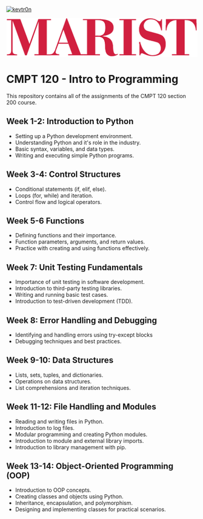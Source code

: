[![kevtr0n](https://circleci.com/gh/kevtr0n/cmpt-120.svg?style=svg)](https://app.circleci.com/pipelines/github/kevtr0n)

![Marist Banner](/static/images/marist.png)

# CMPT 120 - Intro to Programming

This repository contains all of the assignments of the CMPT 120 section 200 course.

## Week 1-2: Introduction to Python

- Setting up a Python development environment.
- Understanding Python and it's role in the industry.
- Basic syntax, variables, and data types.
- Writing and executing simple Python programs.

## Week 3-4: Control Structures

- Conditional statements (if, elif, else).
- Loops (for, while) and iteration.
- Control flow and logical operators.

## Week 5-6 Functions

- Defining functions and their importance.
- Function parameters, arguments, and return values.
- Practice with creating and using functions effectively.

## Week 7: Unit Testing Fundamentals

- Importance of unit testing in software development.
- Introduction to third-party testing libraries.
- Writing and running basic test cases.
- Introduction to test-driven development (TDD).

## Week 8: Error Handling and Debugging

- Identifying and handling errors using try-except blocks
- Debugging techniques and best practices.

## Week 9-10: Data Structures

- Lists, sets, tuples, and dictionaries.
- Operations on data structures.
- List comprehensions and iteration techniques.

## Week 11-12: File Handling and Modules

- Reading and writing files in Python.
- Introduction to log files.
- Modular programming and creating Python modules.
- Introduction to module and external library imports.
- Introduction to library management with pip.

## Week 13-14: Object-Oriented Programming (OOP)

- Introduction to OOP concepts.
- Creating classes and objects using Python.
- Inheritance, encapsulation, and polymorphism.
- Designing and implementing classes for practical scenarios.
